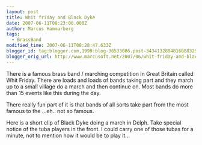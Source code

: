 ```yaml
---
layout: post
title: Whit friday and Black Dyke
date: 2007-06-11T08:23:00.000Z
author: Marcus Hammarberg
tags:
  - BrassBand
modified_time: 2007-06-11T08:28:47.633Z
blogger_id: tag:blogger.com,1999:blog-36533086.post-3434132804816088329
blogger_orig_url: http://www.marcusoft.net/2007/06/whit-friday-and-black-dyke.html
---
```


There is a famous brass band / marching competition in Great Britain
called Whit Friday. There are loads and loads of bands taking part and
they march up to a small village do a march and then continue on. Most
bands do more than 15 events like this during the day.

There really fun part of it is that bands of all sorts take part from
the most famous to the ...eh.. not so famous.

Here is a short clip of Black Dyke doing a march in Delph. Take special
notice of the tuba players in the front. I could carry one of those
tubas for a minute, not to mention how it would be to play it...

